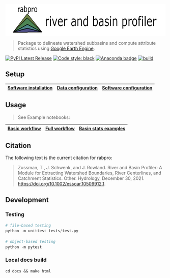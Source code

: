<a href='https:///VeinsOfTheEarth.github.io/rabpro/'><img src="docs/_static/logo_banner.png" align="center" height=100/></a>

> Package to delineate watershed subbasins and compute attribute statistics using [Google Earth Engine](https://developers.google.com/earth-engine/).

[![PyPI Latest Release](https://img.shields.io/pypi/v/rabpro.svg)](https://pypi.org/project/rabpro/) [![Code style: black](https://img.shields.io/badge/code%20style-black-000000.svg)](https://github.com/psf/black) [![Anaconda badge](https://anaconda.org/jschwenk/rabpro/badges/version.svg)](https://anaconda.org/jschwenk/rabpro) [![build](https://github.com/VeinsOfTheEarth/rabpro/actions/workflows/build.yaml/badge.svg)](https://github.com/VeinsOfTheEarth/rabpro/actions/workflows/build.yaml)

## Setup

|[Software installation](https://veinsoftheearth.github.io/rabpro/install/index.html)|[Data configuration](https://veinsoftheearth.github.io/rabpro/configure/index.html#data)|[Software configuration](https://veinsoftheearth.github.io/rabpro/configure/index.html#software)|
|--|--|--|

## Usage

> See Example notebooks:

|[Basic workflow](https://veinsoftheearth.github.io/rabpro/examples/notebooks/basic_example.html)|[Full workflow](https://veinsoftheearth.github.io/rabpro/examples/notebooks/full_example.html)|[Basin stats examples](https://veinsoftheearth.github.io/rabpro/examples/notebooks/basin_stats.html)|
|--|--|--|

## Citation

The following text is the current citation for rabpro:

> Zussman, T., J. Schwenk, and J. Rowland. River and Basin Profiler: A Module for Extracting Watershed Boundaries, River Centerlines, and Catchment Statistics. Other. Hydrology, December 30, 2021. <https://doi.org/10.1002/essoar.10509912.1>.

## Development

### Testing

```python
# file-based testing
python -m unittest tests/test.py

# object-based testing
python -m pytest
```

### Local docs build

```shell
cd docs && make html
```
